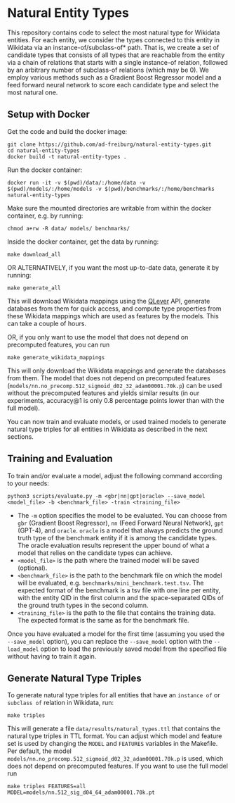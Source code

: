 # Natural Entity Types

This repository contains code to select the most natural type for Wikidata entities.
For each entity, we consider the types connected to this entity in Wikidata via an instance-of/subclass-of* path.
That is, we create a set of candidate types that consists of all types that are reachable from the entity via a chain
of relations that starts with a single instance-of relation, followed by an arbitrary number of subclass-of relations
(which may be 0).
We employ various methods such as a Gradient Boost Regressor model and a feed forward neural network to score each
candidate type and select the most natural one.

## Setup with Docker

Get the code and build the docker image:

    git clone https://github.com/ad-freiburg/natural-entity-types.git
    cd natural-entity-types
    docker build -t natural-entity-types .

Run the docker container:

    docker run -it -v $(pwd)/data/:/home/data -v $(pwd)/models/:/home/models -v $(pwd)/benchmarks/:/home/benchmarks natural-entity-types

Make sure the mounted directories are writable from within the docker container, e.g. by running:

    chmod a+rw -R data/ models/ benchmarks/

Inside the docker container, get the data by running:

    make download_all

OR ALTERNATIVELY, if you want the most up-to-date data, generate it by running:

    make generate_all

This will download Wikidata mappings using the [QLever](https://qlever.cs.uni-freiburg.de/wikidata) API, generate
databases from them for quick access, and compute type properties from these Wikidata mappings which are used as
features by the models. This can take a couple of hours.

OR, if you only want to use the model that does not depend on precomputed features, you can run

    make generate_wikidata_mappings

This will only download the Wikidata mappings and generate the databases from them. The model that does not depend on
precomputed features (`models/nn.no_precomp.512_sigmoid_d02_32_adam00001.70k.p`) can be used without the precomputed
features and yields similar results (in our experiments, accuracy@1 is only 0.8 percentage points lower than with the
full model).

You can now train and evaluate models, or used trained models to generate natural type triples for all entities in
Wikidata as described in the next sections.


## Training and Evaluation

To train and/or evaluate a model, adjust the following command according to your needs:

    python3 scripts/evaluate.py -m <gbr|nn|gpt|oracle> --save_model <model_file> -b <benchmark_file> -train <training_file>

- The `-m` option specifies the model to be evaluated. You can choose from `gbr` (Gradient Boost Regressor),
`nn` (Feed Forward Neural Network), `gpt` (GPT-4), and `oracle`. `oracle` is a model that always predicts the ground
  truth type of the benchmark entity if it is among the candidate types. The oracle evaluation results represent the
  upper bound of what a model that relies on the candidate types can achieve.
- `<model_file>` is the path where the trained model will be saved (optional).
- `<benchmark_file>` is the path to the benchmark file on which the model will be evaluated, e.g.
`benchmarks/mini_benchmark.test.tsv`. The expected format of the benchmark is a tsv file with one line per entity, with
  the entity QID in the first column and the space-separated QIDs of the ground truth types in the second column.
- `<training_file>` is the path to the file that contains the training data. The expected format is the same as for the
  benchmark file.

Once you have evaluated a model for the first time (assuming you used the `--save_model` option), you can replace
the `--save_model` option with the `--load_model` option to load the previously saved model from the specified file
without having to train it again.

## Generate Natural Type Triples

To generate natural type triples for all entities that have an `instance of` or `subclass of` relation in Wikidata, run:

    make triples

This will generate a file `data/results/natural_types.ttl` that contains the natural type triples in TTL format.
You can adjust which model and feature set is used by changing the `MODEL` and `FEATURES` variables in the Makefile.
Per default, the model `models/nn.no_precomp.512_sigmoid_d02_32_adam00001.70k.p` is used, which does not depend on
precomputed features. If you want to use the full model run

    make triples FEATURES=all MODEL=models/nn.512_sig_d04_64_adam00001.70k.pt